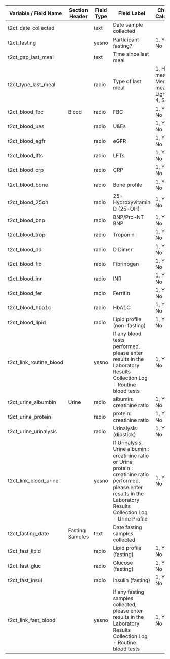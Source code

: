 | Variable / Field Name      | Section Header  | Field Type | Field Label                                                                                                                                                                  | Choices or Calculations                                   |
| -------------------------- | --------------- | ---------- | ---------------------------------------------------------------------------------------------------------------------------------------------------------------------------- | --------------------------------------------------------- |
| t2ct\_date\_collected      |                 | text       | Date sample collected                                                                                                                                                        |                                                           |
| t2ct\_fasting              |                 | yesno      | Participant fasting?                                                                                                                                                         | 1, Yes ; 0, No                                            |
| t2ct\_gap\_last\_meal      |                 | text       | Time since last meal                                                                                                                                                         |                                                           |
| t2ct\_type\_last\_meal     |                 | radio      | Type of last meal                                                                                                                                                            | 1, Heavy meal ; 2, Medium meal ; 3, Light meal ; 4, Snack |
| t2ct\_blood\_fbc           | Blood           | radio      | FBC                                                                                                                                                                          | 1, Yes ; 0, No                                            |
| t2ct\_blood\_ues           |                 | radio      | U&Es                                                                                                                                                                         | 1, Yes ; 0, No                                            |
| t2ct\_blood\_egfr          |                 | radio      | eGFR                                                                                                                                                                         | 1, Yes ; 0, No                                            |
| t2ct\_blood\_lfts          |                 | radio      | LFTs                                                                                                                                                                         | 1, Yes ; 0, No                                            |
| t2ct\_blood\_crp           |                 | radio      | CRP                                                                                                                                                                          | 1, Yes ; 0, No                                            |
| t2ct\_blood\_bone          |                 | radio      | Bone profile                                                                                                                                                                 | 1, Yes ; 0, No                                            |
| t2ct\_blood\_25oh          |                 | radio      | 25-Hydroxyvitamin D (25-OH)                                                                                                                                                  | 1, Yes ; 0, No                                            |
| t2ct\_blood\_bnp           |                 | radio      | BNP/Pro-NT BNP                                                                                                                                                               | 1, Yes ; 0, No                                            |
| t2ct\_blood\_trop          |                 | radio      | Troponin                                                                                                                                                                     | 1, Yes ; 0, No                                            |
| t2ct\_blood\_dd            |                 | radio      | D Dimer                                                                                                                                                                      | 1, Yes ; 0, No                                            |
| t2ct\_blood\_fib           |                 | radio      | Fibrinogen                                                                                                                                                                   | 1, Yes ; 0, No                                            |
| t2ct\_blood\_inr           |                 | radio      | INR                                                                                                                                                                          | 1, Yes ; 0, No                                            |
| t2ct\_blood\_fer           |                 | radio      | Ferritin                                                                                                                                                                     | 1, Yes ; 0, No                                            |
| t2ct\_blood\_hba1c         |                 | radio      | HbA1C                                                                                                                                                                        | 1, Yes ; 0, No                                            |
| t2ct\_blood\_lipid         |                 | radio      | Lipid profile (non-fasting)                                                                                                                                                  | 1, Yes ; 0, No                                            |
| t2ct\_link\_routine\_blood |                 | yesno      | If any blood tests performed, please enter results in the Laboratory Results Collection Log - Routine blood tests                                                            | 1, Yes ; 0, No                                            |
| t2ct\_urine\_albumbin      | Urine           | radio      | albumin: creatinine ratio                                                                                                                                                    | 1, Yes ; 0, No                                            |
| t2ct\_urine\_protein       |                 | radio      | protein: creatinine ratio                                                                                                                                                    | 1, Yes ; 0, No                                            |
| t2ct\_urine\_urinalysis    |                 | radio      | Urinalysis (dipstick)                                                                                                                                                        | 1, Yes ; 0, No                                            |
| t2ct\_link\_blood\_urine   |                 | yesno      | If Urinalysis, Urine albumin : creatinine ratio or Urine protein : creatinine ratio performed, please enter results in the Laboratory Results Collection Log - Urine Profile | 1, Yes ; 0, No                                            |
| t2ct\_fasting\_date        | Fasting Samples | text       | Date fasting samples collected                                                                                                                                               |                                                           |
| t2ct\_fast\_lipid          |                 | radio      | Lipid profile (fasting)                                                                                                                                                      | 1, Yes ; 0, No                                            |
| t2ct\_fast\_gluc           |                 | radio      | Glucose (fasting)                                                                                                                                                            | 1, Yes ; 0, No                                            |
| t2ct\_fast\_insul          |                 | radio      | Insulin (fasting)                                                                                                                                                            | 1, Yes ; 0, No                                            |
| t2ct\_link\_fast\_blood    |                 | yesno      | If any fasting samples collected, please enter results in the Laboratory Results Collection Log - Routine blood tests                                                        | 1, Yes ; 0, No                                            |